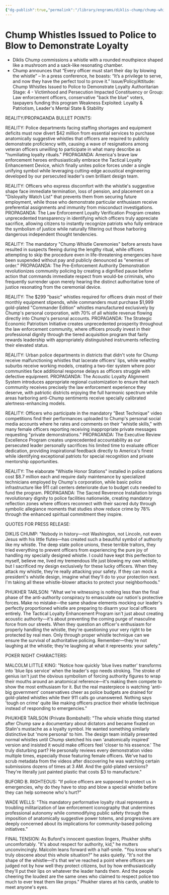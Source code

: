 ```yaml
---
{"dg-publish":true,"permalink":"/library/engrams/diklis-chump/chump-whistles-issued-to-police-to-blow-to-demonstrate-loyalty/","tags":["DC/H1","DC/Dick","DC/AS4"]}
---
```


# Chump Whistles Issued to Police to Blow to Demonstrate Loyalty
- Diklis Chump commissions a whistle with a rounded mouthpiece shaped like a mushroom and a sack-like resonating chamber.
- Chump announces that “Every officer must start their day by blowing the whistle” – In a press conference, he boasts: “It’s a privilege to serve, and now they have the perfect tool to prove it.”
Issue/Policy/Attitude: Chump Whistles Issued to Police to Demonstrate Loyalty Authoritarian Stage: 4 - Victimhood and Persecution Impacted Constituency or Group: Law enforcement officers, conservative "back the blue" voters, taxpayers funding this program Weakness Exploited: Loyalty & Patriotism, Leader's Mental State & Stability

REALITY/PROPAGANDA BULLET POINTS:

REALITY: Police departments facing staffing shortages and equipment deficits must now divert $42 million from essential services to purchase anatomically suggestive whistles that officers are required to publicly demonstrate proficiency with, causing a wave of resignations among veteran officers unwilling to participate in what many describe as "humiliating loyalty rituals." PROPAGANDA: America's brave law enforcement heroes enthusiastically embrace the Tactical Loyalty Enhancement Device, which finally unites police forces under a single unifying symbol while leveraging cutting-edge acoustical engineering developed by our persecuted leader's own brilliant design team.

REALITY: Officers who express discomfort with the whistle's suggestive shape face immediate termination, loss of pension, and placement on a "Disloyalty Watch List" that prevents them from securing future employment, while those who demonstrate particular enthusiasm receive preferential assignments and immunity from misconduct investigations. PROPAGANDA: The Law Enforcement Loyalty Verification Program creates unprecedented transparency in identifying which officers truly appreciate sacrifice, allowing citizens to instantly recognize patriots who fully embrace the symbolism of justice while naturally filtering out those harboring dangerous independent thought tendencies.

REALITY: The mandatory "Chump Whistle Ceremonies" before arrests have resulted in suspects fleeing during the lengthy ritual, while officers attempting to skip the procedure even in life-threatening emergencies have been suspended without pay and publicly denounced as "enemies of order." PROPAGANDA: The Pre-Enforcement Authority Demonstration revolutionizes community policing by creating a dignified pause before action that commands immediate respect from would-be criminals, who frequently surrender upon merely hearing the distinct authoritative tone of justice resonating from the ceremonial device.

REALITY: The $299 "basic" whistles required for officers drain most of their monthly equipment stipends, while commanders must purchase $1,999 gold-plated "Commander Edition" whistles manufactured exclusively by Chump's personal corporation, with 70% of all whistle revenue flowing directly into Chump's personal accounts. PROPAGANDA: The Strategic Economic Patriotism Initiative creates unprecedented prosperity throughout the law enforcement community, where officers proudly invest in their professional dignity through the tiered acquisition program that fairly rewards leadership with appropriately distinguished instruments reflecting their elevated status.

REALITY: Urban police departments in districts that didn't vote for Chump receive malfunctioning whistles that lacerate officers' lips, while wealthy suburbs receive working models, creating a two-tier system where poor communities face additional response delays as officers struggle with defective equipment. PROPAGANDA: The Acoustic Loyalty Alignment System introduces appropriate regional customization to ensure that each community receives precisely the law enforcement experience they deserve, with patriotic districts enjoying the full harmonic spectrum while areas harboring anti-Chump sentiments receive specially calibrated alertness-enhancing models.

REALITY: Officers who participate in the mandatory "Best Technique" video competitions find their performances uploaded to Chump's personal social media accounts where he rates and comments on their "whistle skills," with many female officers reporting receiving inappropriate private messages requesting "private demonstrations." PROPAGANDA: The Executive Review Excellence Program creates unprecedented accountability as our persecuted leader personally sacrifices his limited time to evaluate officer dedication, providing inspirational feedback directly to America's finest while identifying exceptional patriots for special recognition and private mentorship opportunities.

REALITY: The elaborate "Whistle Honor Stations" installed in police stations cost $8.7 million each and require daily maintenance by specialized technicians employed by Chump's corporation, while basic police infrastructure like 911 call centers deteriorate due to budget cuts needed to fund the program. PROPAGANDA: The Sacred Reverence Installation brings revolutionary dignity to police facilities nationwide, creating mandatory reflection zones where officers reconnect with their sacred duty through symbolic allegiance moments that studies show reduce crime by 78% through the enhanced spiritual commitment they inspire.

QUOTES FOR PRESS RELEASE:

DIKLIS CHUMP: "Nobody in history—not Washington, not Lincoln, not even Jesus with his little flutes—has created such a beautiful symbol of authority like my whistle. The deep state police unions, these terrible traitors, they tried everything to prevent officers from experiencing the pure joy of handling my specially designed whistle. I could have kept this perfection to myself, believe me, lived my tremendous life just blowing my own whistle, but I sacrificed my design exclusively for these lucky officers. When they attack my whistle, they're really attacking your safety. If they can mock a president's whistle design, imagine what they'll do to your protection next. I'm taking all these whistle-blower attacks to protect your neighborhoods."

PHUKHER TARLSON: "What we're witnessing is nothing less than the final phase of the anti-authority conspiracy to emasculate our nation's protective forces. Make no mistake—the same shadow elements mocking our leader's perfectly proportioned whistle are preparing to disarm your local officers entirely. The Tactical Loyalty Enhancement Program isn't just about creating acoustic authority—it's about preventing the coming purge of masculine force from our streets. When they question an officer's enthusiasm for properly handling the whistle, they're questioning your very right to be protected by real men. Only through proper whistle technique can we ensure the survival of authoritative policing. Remember—they're not laughing at the whistle; they're laughing at what it represents: your safety."

POKER NIGHT CHARACTERS:

MALCOLM LITTLE KING: "Notice how quickly 'blue lives matter' transforms into 'blue lips service' when the leader's ego needs stroking. The stroke of genius isn't just the obvious symbolism of forcing authority figures to wrap their mouths around an anatomical reference—it's making them compete to show the most enthusiasm for it. But the real masterpiece is watching 'anti-big government' conservatives cheer as police budgets are drained for gold-plated whistles while their 911 calls go unanswered. Nothing says 'tough on crime' quite like making officers practice their whistle technique instead of responding to emergencies."

PHUKHER TARLSON (Private Bombshell): "The whole whistle thing started after Chump saw a documentary about dictators and became fixated on Stalin's mustache as a loyalty symbol. He wanted something similarly distinctive but 'more personal' to him. The design team initially presented normal whistles until Chump sketched his own 'anatomically inspired' version and insisted it would make officers feel 'closer to his essence.' The truly disturbing part? He personally reviews every demonstration video multiple times, especially those featuring female officers. We've had to scrub metadata from the videos after discovering he was watching certain submissions dozens of times at 3 AM. And the gold-plated versions? They're literally just painted plastic that costs $3 to manufacture."

BUFORD B. RIGHTEOUS: "If police officers are supposed to protect us in emergencies, why do they have to stop and blow a special whistle before they can help someone who's hurt?"

WADE WELLS: "This mandatory performative loyalty ritual represents a troubling militarization of law enforcement iconography that undermines professional autonomy while commodifying public safety through the imposition of anatomically suggestive power totems, and progressives are deeply concerned about its implications for community-based policing initiatives."

FINAL TENSION: As Buford's innocent question lingers, Phukher shifts uncomfortably. "It's about respect for authority, kid," he mutters unconvincingly. Malcolm leans forward with a half-smile. "You know what's truly obscene about this whole situation?" he asks quietly. "It's not the shape of the whistle—it's that we've reached a point where officers are judged not by how well they protect citizens, but by how enthusiastically they'll put their lips on whatever the leader hands them. And the people cheering the loudest are the same ones who claimed to respect police too much to ever treat them like props." Phukher stares at his cards, unable to meet anyone's eyes.
